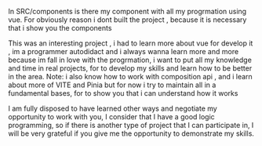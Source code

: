 In SRC/components is there my component with all my progrmation using vue.
For obviously reason i dont built the project , because it is necessary that i show you the components

This was an interesting project , i had to learn more about vue for develop it , im a programmer autodidact and i always wanna learn more and more because im fall in love with the progrmation, i want to put all my knowledge and time in real projects, for to develop my skills and learn how to be better in the area.
Note: i also know how to work with composition api ,
and i learn about more of VITE and Pinia but for now i try to maintain all in a fundamental bases, for to show you that i can understand how it works


I am fully disposed to have learned other ways and negotiate my opportunity to work with you, I consider that I have a good logic programming, so if there is another type of project that I can participate in, I will be very grateful if you give me the opportunity to demonstrate my skills.
